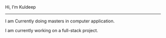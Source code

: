 Hi, I’m Kuldeep
____________________________________________________
I am Currently doing masters in computer application.

I am currently working on a full-stack project.

